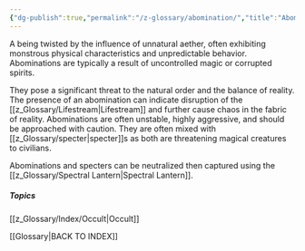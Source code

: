 ```yaml
---
{"dg-publish":true,"permalink":"/z-glossary/abomination/","title":"Abomination","hide":true,"noteIcon":""}
---
```


A being twisted by the influence of unnatural aether, often exhibiting monstrous physical characteristics and unpredictable behavior. Abominations are typically a result of uncontrolled magic or corrupted spirits.

They pose a significant threat to the natural order and the balance of reality. The presence of an abomination can indicate disruption of the [[z_Glossary/Lifestream\|Lifestream]] and further cause chaos in the fabric of reality. Abominations are often unstable, highly aggressive, and should be approached with caution. They are often mixed with [[z_Glossary/specter\|specter]]s as both are threatening magical creatures to civilians. 

Abominations and specters can be neutralized then captured using the [[z_Glossary/Spectral Lantern\|Spectral Lantern]].

##### Topics
[[z_Glossary/Index/Occult\|Occult]]


[[Glossary\|BACK TO INDEX]]